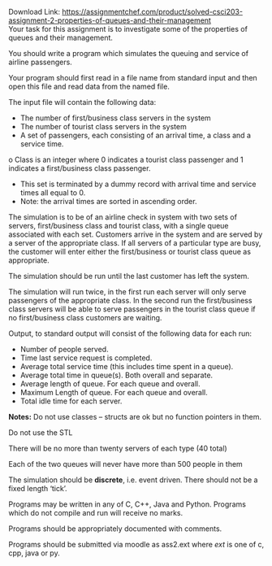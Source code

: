 Download Link: https://assignmentchef.com/product/solved-csci203-assignment-2-properties-of-queues-and-their-management
<br>
Your task for this assignment is to investigate some of the properties of queues and their management.

You should write a program which simulates the queuing and service of airline passengers.

Your program should first read in a file name from standard input and then open this file and read data from the named file.

The input file will contain the following data:

<ul>

 <li>The number of first/business class servers in the system</li>

 <li>The number of tourist class servers in the system</li>

 <li>A set of passengers, each consisting of an arrival time, a class and a service time.</li>

</ul>

o Class is an integer where 0 indicates a tourist class passenger and 1 indicates a first/business class passenger.

<ul>

 <li>This set is terminated by a dummy record with arrival time and service times all equal to 0.</li>

 <li>Note: the arrival times are sorted in ascending order.</li>

</ul>

The simulation is to be of an airline check in system with two sets of servers, first/business class and tourist class, with a single queue associated with each set. Customers arrive in the system and are served by a server of the appropriate class. If all servers of a particular type are busy, the customer will enter either the first/business or tourist class queue as appropriate.

The simulation should be run until the last customer has left the system.

The simulation will run twice, in the first run each server will only serve passengers of the appropriate class. In the second run the first/business class servers will be able to serve passengers in the tourist class queue if no first/business class customers are waiting.

Output, to standard output will consist of the following data for each run:

<ul>

 <li>Number of people served.</li>

 <li>Time last service request is completed.</li>

 <li>Average total service time (this includes time spent in a queue).</li>

 <li>Average total time in queue(s). Both overall and separate.</li>

 <li>Average length of queue. For each queue and overall.</li>

 <li>Maximum Length of queue. For each queue and overall.</li>

 <li>Total idle time for each server.</li>

</ul>

<strong>Notes:</strong> Do not use classes – structs are ok but no function pointers in them.

Do not use the STL

There will be no more than twenty servers of each type (40 total)

Each of the two queues will never have more than 500 people in them

The simulation should be <strong>discrete</strong>, i.e. event driven. There should not be a fixed length ‘tick’.

Programs may be written in any of C, C++, Java and Python. Programs which do not compile and run will receive no marks.

Programs should be appropriately documented with comments.

Programs should be submitted via moodle as ass2.ext where <em>ext</em> is one of c, cpp, java or py.



